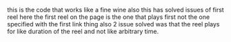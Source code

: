 this is the code that works like a fine wine also this has solved issues of first reel here the first reel on the page is the one that plays first not the one specified with the first link thing also 2 issue solved was
that the reel plays for like duration of the reel and not like arbitrary time.

